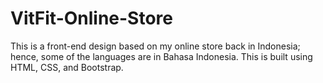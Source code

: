 # VitFit-Online-Store
This is a front-end design based on my online store back in Indonesia; hence, some of the languages are in Bahasa Indonesia. This is built using HTML, CSS, and Bootstrap.
